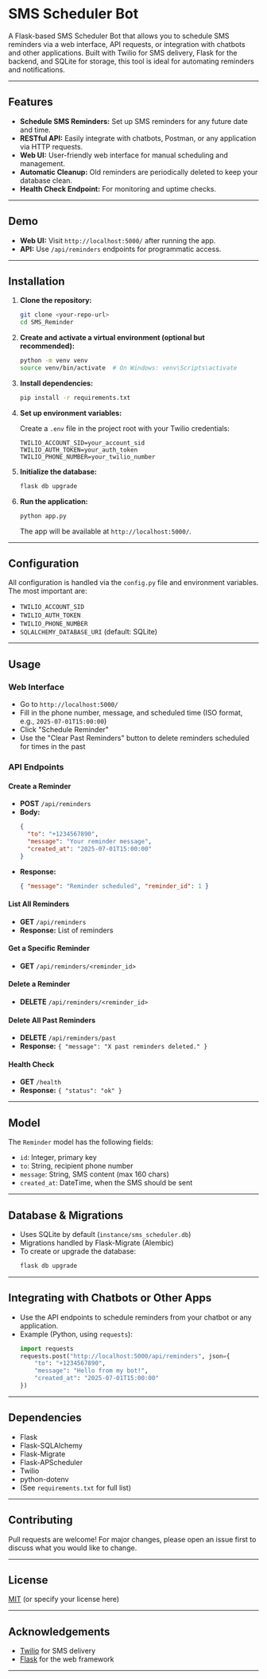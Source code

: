 # SMS Scheduler Bot

A Flask-based SMS Scheduler Bot that allows you to schedule SMS reminders via a web interface, API requests, or integration with chatbots and other applications. Built with Twilio for SMS delivery, Flask for the backend, and SQLite for storage, this tool is ideal for automating reminders and notifications.

---

## Features

- **Schedule SMS Reminders:** Set up SMS reminders for any future date and time.
- **RESTful API:** Easily integrate with chatbots, Postman, or any application via HTTP requests.
- **Web UI:** User-friendly web interface for manual scheduling and management.
- **Automatic Cleanup:** Old reminders are periodically deleted to keep your database clean.
- **Health Check Endpoint:** For monitoring and uptime checks.

---

## Demo

- **Web UI:** Visit `http://localhost:5000/` after running the app.
- **API:** Use `/api/reminders` endpoints for programmatic access.

---

## Installation

1. **Clone the repository:**
   ```bash
   git clone <your-repo-url>
   cd SMS_Reminder
   ```

2. **Create and activate a virtual environment (optional but recommended):**
   ```bash
   python -m venv venv
   source venv/bin/activate  # On Windows: venv\Scripts\activate
   ```

3. **Install dependencies:**
   ```bash
   pip install -r requirements.txt
   ```

4. **Set up environment variables:**

   Create a `.env` file in the project root with your Twilio credentials:
   ```
   TWILIO_ACCOUNT_SID=your_account_sid
   TWILIO_AUTH_TOKEN=your_auth_token
   TWILIO_PHONE_NUMBER=your_twilio_number
   ```

5. **Initialize the database:**
   ```bash
   flask db upgrade
   ```

6. **Run the application:**
   ```bash
   python app.py
   ```
   The app will be available at `http://localhost:5000/`.

---

## Configuration

All configuration is handled via the `config.py` file and environment variables. The most important are:

- `TWILIO_ACCOUNT_SID`
- `TWILIO_AUTH_TOKEN`
- `TWILIO_PHONE_NUMBER`
- `SQLALCHEMY_DATABASE_URI` (default: SQLite)

---

## Usage

### Web Interface

- Go to `http://localhost:5000/`
- Fill in the phone number, message, and scheduled time (ISO format, e.g., `2025-07-01T15:00:00`)
- Click "Schedule Reminder"
- Use the "Clear Past Reminders" button to delete reminders scheduled for times in the past

### API Endpoints

#### Create a Reminder

- **POST** `/api/reminders`
- **Body:**
  ```json
  {
    "to": "+1234567890",
    "message": "Your reminder message",
    "created_at": "2025-07-01T15:00:00"
  }
  ```
- **Response:**
  ```json
  { "message": "Reminder scheduled", "reminder_id": 1 }
  ```

#### List All Reminders

- **GET** `/api/reminders`
- **Response:** List of reminders

#### Get a Specific Reminder

- **GET** `/api/reminders/<reminder_id>`

#### Delete a Reminder

- **DELETE** `/api/reminders/<reminder_id>`

#### Delete All Past Reminders

- **DELETE** `/api/reminders/past`
- **Response:** `{ "message": "X past reminders deleted." }`

#### Health Check

- **GET** `/health`
- **Response:** `{ "status": "ok" }`

---

## Model

The `Reminder` model has the following fields:

- `id`: Integer, primary key
- `to`: String, recipient phone number
- `message`: String, SMS content (max 160 chars)
- `created_at`: DateTime, when the SMS should be sent

---

## Database & Migrations

- Uses SQLite by default (`instance/sms_scheduler.db`)
- Migrations handled by Flask-Migrate (Alembic)
- To create or upgrade the database:
  ```bash
  flask db upgrade
  ```

---

## Integrating with Chatbots or Other Apps

- Use the API endpoints to schedule reminders from your chatbot or any application.
- Example (Python, using `requests`):
  ```python
  import requests
  requests.post("http://localhost:5000/api/reminders", json={
      "to": "+1234567890",
      "message": "Hello from my bot!",
      "created_at": "2025-07-01T15:00:00"
  })
  ```

---

## Dependencies

- Flask
- Flask-SQLAlchemy
- Flask-Migrate
- Flask-APScheduler
- Twilio
- python-dotenv
- (See `requirements.txt` for full list)

---

## Contributing

Pull requests are welcome! For major changes, please open an issue first to discuss what you would like to change.

---

## License

[MIT](LICENSE) (or specify your license here)

---

## Acknowledgements

- [Twilio](https://www.twilio.com/) for SMS delivery
- [Flask](https://flask.palletsprojects.com/) for the web framework

---